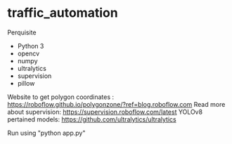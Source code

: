 # traffic_automation

Perquisite

* Python 3
* opencv
* numpy
* ultralytics
* supervision
* pillow

Website to get polygon coordinates : https://roboflow.github.io/polygonzone/?ref=blog.roboflow.com
Read more about supervision: https://supervision.roboflow.com/latest
YOLOv8 pertained models: https://github.com/ultralytics/ultralytics

Run using "python app.py"
